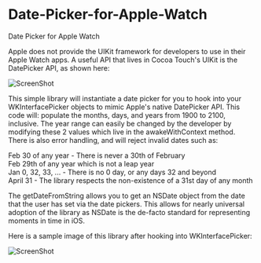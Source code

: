 # Date-Picker-for-Apple-Watch
Date Picker for Apple Watch

Apple does not provide the UIKit framework for developers to use in their Apple Watch apps. A useful API that lives in Cocoa Touch's UIKit is the DatePicker API, as shown here:

![ScreenShot](https://developer.apple.com/library/ios/documentation/UserExperience/Conceptual/UIKitUICatalog/Art/uidatepicker_intro_2x.png)

This simple library will instantiate a date picker for you to hook into your WKInterfacePicker objects to mimic Apple's native DatePicker API. This code will: populate the months, days, and years from 1900 to 2100, inclusive. The year range can easily be changed by the developer by modifying these 2 values which live in the awakeWithContext method. There is also error handling, and will reject invalid dates such as:

Feb 30 of any year - There is never a 30th of February  
Feb 29th of any year which is not a leap year  
Jan 0, 32, 33, ... - There is no 0 day, or any days 32 and beyond  
April 31 - The library respects the non-existence of a 31st day of any month  

The getDateFromString allows you to get an NSDate object from the date that the user has set via the date pickers. This allows for nearly universal adoption of the library as NSDate is the de-facto standard for representing moments in time in iOS.

Here is a sample image of this library after hooking into WKInterfacePicker:

![ScreenShot](http://a3.mzstatic.com/us/r30/Purple6/v4/19/7e/36/197e36ac-45e6-b085-2b3e-a34d7deff911/screen390x390.jpeg)

